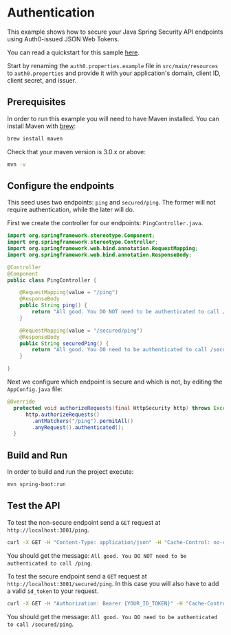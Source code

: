 # Authentication

This example shows how to secure your Java Spring Security API endpoints using Auth0-issued JSON Web Tokens.

You can read a quickstart for this sample [here](https://auth0.com/docs/quickstart/backend/java-spring-security/01-authentication).

Start by renaming the `auth0.properties.example` file in `src/main/resources` to `auth0.properties` and provide it with your application's domain, client ID, client secret, and issuer.

## Prerequisites

In order to run this example you will need to have Maven installed. You can install Maven with [brew](http://brew.sh/):

```sh
brew install maven
```

Check that your maven version is 3.0.x or above:

```sh
mvn -v
```

## Configure the endpoints

This seed uses two endpoints: `ping` and `secured/ping`. The former will not require authentication, while the later will do.

First we create the controller for our endpoints: `PingController.java`.

```java
import org.springframework.stereotype.Component;
import org.springframework.stereotype.Controller;
import org.springframework.web.bind.annotation.RequestMapping;
import org.springframework.web.bind.annotation.ResponseBody;

@Controller
@Component
public class PingController {

	@RequestMapping(value = "/ping")
	@ResponseBody
	public String ping() {
		return "All good. You DO NOT need to be authenticated to call /ping";
	}

	@RequestMapping(value = "/secured/ping")
	@ResponseBody
	public String securedPing() {
		return "All good. You DO need to be authenticated to call /secured/ping";
	}

}
```

Next we  configure which endpoint is secure and which is not, by editing the `AppConfig.java` file:

```java
@Override
  protected void authorizeRequests(final HttpSecurity http) throws Exception {
      http.authorizeRequests()
        .antMatchers("/ping").permitAll()
        .anyRequest().authenticated();
  }
```

## Build and Run

In order to build and run the project execute:

```sh
mvn spring-boot:run
```

## Test the API

To test the non-secure endpoint send a `GET` request at `http://localhost:3001/ping`.

```bash
curl -X GET -H "Content-Type: application/json" -H "Cache-Control: no-cache" "http://localhost:3001/ping"
```

You should get the message: `All good. You DO NOT need to be authenticated to call /ping`.

To test the secure endpoint send a `GET` request at `http://localhost:3001/secured/ping`. In this case you will also have to add a valid `id_token` to your request.

```bash
curl -X GET -H "Authorization: Bearer {YOUR_ID_TOKEN}" -H "Cache-Control: no-cache" "http://localhost:3001/secured/ping"
```

You should get the message: `All good. You DO need to be authenticated to call /secured/ping`.
